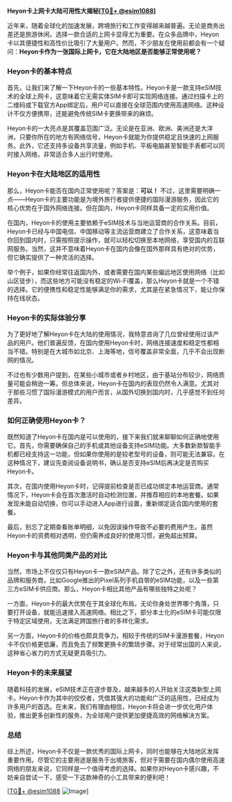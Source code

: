 **Heyon卡上网卡大陆可用性大揭秘[[TG💪+ @esim1088](https://t.me/s/esim1088)]**

近年来，随着全球化的加速发展，跨境旅行和工作变得越来越普遍。无论是商务出差还是旅游休闲，选择一款合适的上网卡显得尤为重要。在众多品牌中，Heyon卡以其便捷性和高性价比吸引了大量用户。然而，不少朋友在使用前都会有一个疑问：**Heyon卡作为一张国际上网卡，它在大陆地区是否能够正常使用呢？**

### Heyon卡的基本特点

首先，让我们来了解一下Heyon卡的一些基本特性。Heyon卡是一款支持eSIM技术的全球上网卡，这意味着它无需实体SIM卡即可实现网络连接。通过扫描卡上的二维码或下载官方App绑定后，用户可以直接在全球范围内使用高速网络。这种设计不仅方便携带，还能避免传统SIM卡更换带来的麻烦。

Heyon卡的一大亮点是其覆盖范围广泛。无论是在亚洲、欧洲、美洲还是大洋洲，只要你所在的地方有网络信号，Heyon卡就能为你提供稳定且快速的上网服务。此外，它还支持多设备共享流量，例如手机、平板电脑甚至智能手表都可以同时接入网络，非常适合多人出行时使用。

### Heyon卡在大陆地区的适用性

那么，Heyon卡能否在国内正常使用呢？答案是：**可以！** 不过，这里需要明确一点——Heyon卡的主要功能是为境外旅行者提供便捷的国际漫游服务，因此它的核心优势在于国外网络连接。但在国内，Heyon卡同样具备一定的实用价值。

在国内，Heyon卡的使用主要依赖于eSIM技术与当地运营商的合作关系。目前，Heyon卡已经与中国电信、中国移动等主流运营商建立了合作关系，这意味着当你回到国内时，只需按照提示操作，就可以轻松切换至本地网络，享受国内的互联网服务。当然，这并不意味着Heyon卡在国内会像在国外那样具有绝对的优势，但它确实提供了一种灵活的选择。

举个例子，如果你经常往返国内外，或者需要在国内某些偏远地区使用网络（比如山区徒步），而这些地方可能没有稳定的Wi-Fi覆盖，那么Heyon卡就是一个不错的选择。它的便携性和稳定性能够满足你的需求，尤其是在紧急情况下，能让你保持在线状态。

### Heyon卡的实际体验分享

为了更好地了解Heyon卡在大陆的使用情况，我特意咨询了几位曾经使用过该产品的用户。他们普遍反馈，在国内使用Heyon卡时，网络连接速度和稳定性都相当不错。特别是在大城市如北京、上海等地，信号覆盖非常全面，几乎不会出现断网的情况。

不过也有少数用户提到，在某些小城市或者乡村地区，由于基站分布较少，网络质量可能会稍逊一筹。但总体来说，Heyon卡在国内的表现仍然令人满意。尤其对于那些习惯了国际漫游模式的用户而言，从国外切换到国内时，几乎感觉不到任何差异。

### 如何正确使用Heyon卡？

既然知道了Heyon卡在国内是可以使用的，接下来我们就来聊聊如何正确地使用它。首先，你需要确保自己的手机或其他设备支持eSIM功能。大多数新款智能手机都已经支持这一功能，但如果你使用的是较老型号的设备，则可能无法兼容。在这种情况下，建议先查阅设备说明书，确认是否支持eSIM后再决定是否购买Heyon卡。

其次，在国内使用Heyon卡时，记得提前检查是否已成功绑定本地运营商。通常情况下，Heyon卡会在首次激活时自动检测位置，并推荐相应的本地套餐。如果发现未能自动切换，你可以手动进入App进行设置，重新绑定适合国内使用的套餐。

最后，别忘了定期查看账单明细，以免因误操作导致不必要的费用产生。虽然Heyon卡的资费相对透明，但仍需养成良好的使用习惯，避免超出预算。

### Heyon卡与其他同类产品的对比

当然，市场上不仅仅只有Heyon卡一款eSIM产品。除了它之外，还有许多类似的品牌和服务商，比如Google推出的Pixel系列手机自带的eSIM功能，以及一些第三方eSIM卡供应商。那么，Heyon卡相比其他产品有哪些独特之处呢？

一方面，Heyon卡的最大优势在于其全球化布局。无论你身处世界哪个角落，只要打开设备，就能迅速接入高速网络。相比之下，部分本土化的eSIM卡可能仅限于特定区域使用，无法满足跨国旅行者的多样化需求。

另一方面，Heyon卡的价格也颇具竞争力。相较于传统的SIM卡漫游套餐，Heyon卡不仅价格更低廉，而且免去了频繁更换卡的繁琐步骤。对于经常出国的人来说，这种省心省力的方式无疑更具吸引力。

### Heyon卡的未来展望

随着科技的发展，eSIM技术正在逐步普及，越来越多的人开始关注这类新型上网卡。Heyon卡作为其中的佼佼者，凭借其强大的功能和广泛的适用性，已经成为许多用户的首选。在未来，我们有理由相信，Heyon卡将会进一步优化用户体验，推出更多创新性的服务，为全球用户提供更加便捷高效的网络解决方案。

### 总结

综上所述，Heyon卡不仅是一款优秀的国际上网卡，同时也能够在大陆地区发挥重要作用。尽管它的主要用途是服务于出境旅客，但对于需要在国内偶尔使用高速网络的朋友来说，它同样是一个值得考虑的选择。如果你对Heyon卡感兴趣，不妨亲自尝试一下，感受一下这款神奇的小工具带来的便利吧！

[[TG💪+ @esim1088](https://t.me/s/esim1088) ![Image](https://i.postimg.cc/4NQfJmqS/Snipaste-2025-05-13-00-14-12.png)]